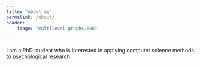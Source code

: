 ```yaml
---
title: "About me"
permalink: /about/
header: 
	image: "multilevel graphs.PNG"

---
```


I am a PhD student who is interested in applying computer science methods to psychological research.